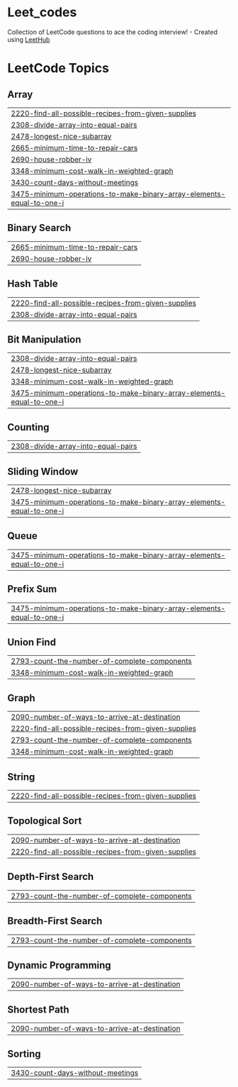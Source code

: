 # Leet_codes
Collection of LeetCode questions to ace the coding interview! - Created using [LeetHub](https://github.com/QasimWani/LeetHub)

<!---LeetCode Topics Start-->
# LeetCode Topics
## Array
|  |
| ------- |
| [2220-find-all-possible-recipes-from-given-supplies](https://github.com/itzreggie/Leet_codes/tree/master/2220-find-all-possible-recipes-from-given-supplies) |
| [2308-divide-array-into-equal-pairs](https://github.com/itzreggie/Leet_codes/tree/master/2308-divide-array-into-equal-pairs) |
| [2478-longest-nice-subarray](https://github.com/itzreggie/Leet_codes/tree/master/2478-longest-nice-subarray) |
| [2665-minimum-time-to-repair-cars](https://github.com/itzreggie/Leet_codes/tree/master/2665-minimum-time-to-repair-cars) |
| [2690-house-robber-iv](https://github.com/itzreggie/Leet_codes/tree/master/2690-house-robber-iv) |
| [3348-minimum-cost-walk-in-weighted-graph](https://github.com/itzreggie/Leet_codes/tree/master/3348-minimum-cost-walk-in-weighted-graph) |
| [3430-count-days-without-meetings](https://github.com/itzreggie/Leet_codes/tree/master/3430-count-days-without-meetings) |
| [3475-minimum-operations-to-make-binary-array-elements-equal-to-one-i](https://github.com/itzreggie/Leet_codes/tree/master/3475-minimum-operations-to-make-binary-array-elements-equal-to-one-i) |
## Binary Search
|  |
| ------- |
| [2665-minimum-time-to-repair-cars](https://github.com/itzreggie/Leet_codes/tree/master/2665-minimum-time-to-repair-cars) |
| [2690-house-robber-iv](https://github.com/itzreggie/Leet_codes/tree/master/2690-house-robber-iv) |
## Hash Table
|  |
| ------- |
| [2220-find-all-possible-recipes-from-given-supplies](https://github.com/itzreggie/Leet_codes/tree/master/2220-find-all-possible-recipes-from-given-supplies) |
| [2308-divide-array-into-equal-pairs](https://github.com/itzreggie/Leet_codes/tree/master/2308-divide-array-into-equal-pairs) |
## Bit Manipulation
|  |
| ------- |
| [2308-divide-array-into-equal-pairs](https://github.com/itzreggie/Leet_codes/tree/master/2308-divide-array-into-equal-pairs) |
| [2478-longest-nice-subarray](https://github.com/itzreggie/Leet_codes/tree/master/2478-longest-nice-subarray) |
| [3348-minimum-cost-walk-in-weighted-graph](https://github.com/itzreggie/Leet_codes/tree/master/3348-minimum-cost-walk-in-weighted-graph) |
| [3475-minimum-operations-to-make-binary-array-elements-equal-to-one-i](https://github.com/itzreggie/Leet_codes/tree/master/3475-minimum-operations-to-make-binary-array-elements-equal-to-one-i) |
## Counting
|  |
| ------- |
| [2308-divide-array-into-equal-pairs](https://github.com/itzreggie/Leet_codes/tree/master/2308-divide-array-into-equal-pairs) |
## Sliding Window
|  |
| ------- |
| [2478-longest-nice-subarray](https://github.com/itzreggie/Leet_codes/tree/master/2478-longest-nice-subarray) |
| [3475-minimum-operations-to-make-binary-array-elements-equal-to-one-i](https://github.com/itzreggie/Leet_codes/tree/master/3475-minimum-operations-to-make-binary-array-elements-equal-to-one-i) |
## Queue
|  |
| ------- |
| [3475-minimum-operations-to-make-binary-array-elements-equal-to-one-i](https://github.com/itzreggie/Leet_codes/tree/master/3475-minimum-operations-to-make-binary-array-elements-equal-to-one-i) |
## Prefix Sum
|  |
| ------- |
| [3475-minimum-operations-to-make-binary-array-elements-equal-to-one-i](https://github.com/itzreggie/Leet_codes/tree/master/3475-minimum-operations-to-make-binary-array-elements-equal-to-one-i) |
## Union Find
|  |
| ------- |
| [2793-count-the-number-of-complete-components](https://github.com/itzreggie/Leet_codes/tree/master/2793-count-the-number-of-complete-components) |
| [3348-minimum-cost-walk-in-weighted-graph](https://github.com/itzreggie/Leet_codes/tree/master/3348-minimum-cost-walk-in-weighted-graph) |
## Graph
|  |
| ------- |
| [2090-number-of-ways-to-arrive-at-destination](https://github.com/itzreggie/Leet_codes/tree/master/2090-number-of-ways-to-arrive-at-destination) |
| [2220-find-all-possible-recipes-from-given-supplies](https://github.com/itzreggie/Leet_codes/tree/master/2220-find-all-possible-recipes-from-given-supplies) |
| [2793-count-the-number-of-complete-components](https://github.com/itzreggie/Leet_codes/tree/master/2793-count-the-number-of-complete-components) |
| [3348-minimum-cost-walk-in-weighted-graph](https://github.com/itzreggie/Leet_codes/tree/master/3348-minimum-cost-walk-in-weighted-graph) |
## String
|  |
| ------- |
| [2220-find-all-possible-recipes-from-given-supplies](https://github.com/itzreggie/Leet_codes/tree/master/2220-find-all-possible-recipes-from-given-supplies) |
## Topological Sort
|  |
| ------- |
| [2090-number-of-ways-to-arrive-at-destination](https://github.com/itzreggie/Leet_codes/tree/master/2090-number-of-ways-to-arrive-at-destination) |
| [2220-find-all-possible-recipes-from-given-supplies](https://github.com/itzreggie/Leet_codes/tree/master/2220-find-all-possible-recipes-from-given-supplies) |
## Depth-First Search
|  |
| ------- |
| [2793-count-the-number-of-complete-components](https://github.com/itzreggie/Leet_codes/tree/master/2793-count-the-number-of-complete-components) |
## Breadth-First Search
|  |
| ------- |
| [2793-count-the-number-of-complete-components](https://github.com/itzreggie/Leet_codes/tree/master/2793-count-the-number-of-complete-components) |
## Dynamic Programming
|  |
| ------- |
| [2090-number-of-ways-to-arrive-at-destination](https://github.com/itzreggie/Leet_codes/tree/master/2090-number-of-ways-to-arrive-at-destination) |
## Shortest Path
|  |
| ------- |
| [2090-number-of-ways-to-arrive-at-destination](https://github.com/itzreggie/Leet_codes/tree/master/2090-number-of-ways-to-arrive-at-destination) |
## Sorting
|  |
| ------- |
| [3430-count-days-without-meetings](https://github.com/itzreggie/Leet_codes/tree/master/3430-count-days-without-meetings) |
<!---LeetCode Topics End-->